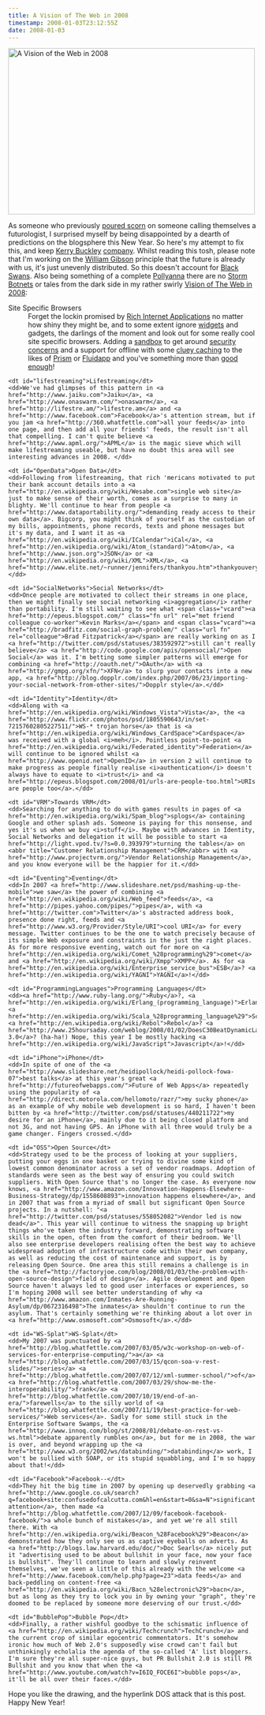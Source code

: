 ```yaml
---
title: A Vision of The Web in 2008
timestamp: 2008-01-03T23:12:55Z
date: 2008-01-03
---
```


<a href="http://www.flickr.com/photos/psd/2155825176/" title="A Vision of the Web in 2008 by psd, on Flickr"><img src="http://farm3.static.flickr.com/2371/2155825176_c00b7d446a.jpg" width="500" height="337" alt="A Vision of the Web in 2008" /></a><p>As someone who previously <a href="http://blog.whatfettle.com/2005/05/27/2050-immortality/">poured scorn</a> on someone calling themselves a futurologist, I surprised myself by being disappointed by a dearth of predictions on the blogsphere this New Year. So here's my attempt to fix this, and keep <span class="vcard"><a href="http://www.kerrybuckley.com" rel="met colleague co-worker friend" class="fn url">Kerry Buckley</a></span> <a href="http://www.kerrybuckley.com/2008/01/01/happy-new-year/">company</a>. Whilst reading this tosh, please note that I'm working on the <span class="vcard"><a href="http://en.wikiquote.org/wiki/William_Gibson#Attributed" class="fn url" rel="muse">William Gibson</a></span> principle that the future is already with us, it's just unevenly distributed. So this doesn't account for <a href="http://en.wikipedia.org/wiki/Black_swan_theory">Black Swans</a>. Also being something of a complete <a href="http://www.softwareas.com/designing-like-a-pollyanna-have-your-cake-and-eat-it-too">Pollyanna</a> there are no <a href="http://en.wikipedia.org/wiki/Storm_botnet">Storm Botnets</a> or tales from the dark side in my rather swirly <a href="http://www.flickr.com/photos/psd/2155825176/">Vision of The Web in 2008</a>:</p>
<dl>
	<dt id="SSB">Site Specific Browsers</dt>
	<dd>Forget the lockin promised by <a href="http://en.wikipedia.org/wiki/Rich_Internet_application">Rich Internet Applications</a> no matter how shiny they might be, and to some extent ignore <a href="http://en.wikipedia.org/wiki/Web_widget">widgets</a> and gadgets, the darlings of the moment and look out for some really cool site specific browsers. Adding a <a href="http://en.wikipedia.org/wiki/Sandbox_%28computer_security%29">sandbox</a> to get around <a href="http://log.does-not-exist.org/archives/2007/12/28/2160_when_widgets_go_bad.html">security concerns</a> and a support for offline with some <a href="http://www.mnot.net/blog/2007/12/12/stale">cluey caching</a> to the likes of <a href="http://labs.mozilla.com/2007/10/prism/">Prism</a> or <a href="http://fluidapp.com/">Fluidapp</a> and you've something more than <a href="http://blog.whatfettle.com/2007/03/30/houston-we-have-an-opportunity/">good enough</a>!</dd>
	
	<dt id="lifestreaming">Lifestreaming</dt>
	<dd>We've had glimpses of this pattern in <a href="http://www.jaiku.com">Jaiku</a>, <a href="http://www.onaswarm.com/">onaswarm</a>, <a href="http://lifestre.am/">lifestre.am</a> and <a href="http://www.facebook.com">Facebook</a>'s attention stream, but if you jam <a href="http://360.whatfettle.com">all your feeds</a> into one page, and then add all your friends' feeds, the result isn't all that compelling. I can't quite believe <a href="http://www.apml.org/">APML</a> is the magic sieve which will make lifestreaming useable, but have no doubt this area will see interesting advances in 2008. </dd>
	
	<dt id="OpenData">Open Data</dt>
	<dd>Following from lifestreaming, that rich 'mericans motivated to put their bank account details into a <a href="http://en.wikipedia.org/wiki/Wesabe.com">single web site</a> just to make sense of their worth, comes as a surprise to many in blighty. We'll continue to hear from people <a href="http://www.dataportability.org/">demanding ready access to their own data</a>. Bigcorp, you might think of yourself as the custodian of my bills, appointments, phone records, texts and phone messages but it's my data, and I want it as <a href="http://en.wikipedia.org/wiki/ICalendar">iCal</a>, <a href="http://en.wikipedia.org/wiki/Atom_(standard)">Atom</a>, <a href="http://www.json.org">JSON</a> or <a href="http://en.wikipedia.org/wiki/XML">XML</a>, <a href="http://www.elite.net/~runner/jennifers/thankyou.htm">thankyouverymuch</a>!</dd>
		
	<dt id="SocialNetworks">Social Networks</dt>
	<dd>Once people are motivated to collect their streams in one place, then we might finally see social networking <i>aggregation</i> rather than portability. I'm still waiting to see what <span class="vcard"><a href="http://epeus.blogspot.com/" class="fn url" rel="met friend colleague co-worker">Kevin Marks</a></span> and <span class="vcard"><a href="http://bradfitz.com/social-graph-problem/" class="url fn" rel="colleague">Brad Fitzpatrick</a></span> are really working on as I <a href="http://twitter.com/psd/statuses/383592972">still can't really believe</a> <a href="http://code.google.com/apis/opensocial/">Open Social</a> was it. I'm betting some simpler patterns will emerge for combining <a href="http://oauth.net/">OAuth</a> with <a href="http://gmpg.org/xfn/">XFN</a> to slurp your contacts into a new app, <a href="http://blog.dopplr.com/index.php/2007/06/23/importing-your-social-network-from-other-sites/">Dopplr style</a>.</dd>

	<dt id="Identity">Identity</dt>
	<dd>Along with <a href="http://en.wikipedia.org/wiki/Windows_Vista">Vista</a>, the <a href="http://www.flickr.com/photos/psd/1805590643/in/set-72157602805227511/">WS-* trojan horse</a> that is <a href="http://en.wikipedia.org/wiki/Windows_CardSpace">Cardspace</a> was received with a global <i>meh</i>. Pointless point-to-point <a href="http://en.wikipedia.org/wiki/Federated_identity">Federation</a> will continue to be ignored whilst <a href="http://www.openid.net">OpenID</a> in version 2 will continue to make progress as people finally realise <i>authentication</i> doesn't always have to equate to <i>trust</i> and <a href="http://epeus.blogspot.com/2008/01/urls-are-people-too.html">URIs are people too</a>.</dd>
	
	<dt id="VRM">Towards VRM</dt>
	<dd>Searching for anything to do with games results in pages of <a href="http://en.wikipedia.org/wiki/Spam_blog">splogs</a> containing Google and other splash ads. Someone is paying for this nonsense, and yes it's us when we buy <i>stuff</i>. Maybe with advances in Identity, Social Networks and delegation it will be possible to start <a href="http://light.vpod.tv/?s=0.0.393979">turning the tables</a> on <abbr title="Customer Relationship Management">CRM</abbr> with <a href="http://www.projectvrm.org/">Vendor Relationship Management</a>, and you know everyone will be the happier for it.</dd>

	<dt id="Eventing">Eventing</dt>
	<dd>In 2007 <a href="http://www.slideshare.net/psd/mashing-up-the-mobile">we saw</a> the power of combining <a href="http://en.wikipedia.org/wiki/Web_feed">feeds</a>, <a href="http://pipes.yahoo.com/pipes/">pipes</a>, with <a href="http://twitter.com">Twitter</a>'s abstracted address book, presence done right, feeds and <a href="http://www.w3.org/Provider/Style/URI">cool URI</a> for every message. Twitter continues to be the one to watch precisely because of its simple Web exposure and constraints in the just the right places. As for more responsive eventing, watch out for more on <a href="http://en.wikipedia.org/wiki/Comet_%28programming%29">comet</a> and <a href="http://en.wikipedia.org/wiki/Xmpp">XMPP</a>. As for <a href="http://en.wikipedia.org/wiki/Enterprise_service_bus">ESB</a>? <a href="http://en.wikipedia.org/wiki/YAGNI">YAGNI</a>!</dd>
	
	<dt id="ProgrammingLanguages">Programming Languages</dt>
	<dd><a href="http://www.ruby-lang.org/">Ruby</a>?, <a href="http://en.wikipedia.org/wiki/Erlang_(programming_language)">Erlang</a>?, <a href="http://en.wikipedia.org/wiki/Scala_%28programming_language%29">Scala</a>? <a href="http://en.wikipedia.org/wiki/Rebol">Rebol</a>? <a href="http://www.25hoursaday.com/weblog/2008/01/02/DoesC30BeatDynamicLanguagesAtTheirOwnGame.aspx">C# 3.0</a>? (ha-ha!) Nope, this year I be mostly hacking <a href="http://en.wikipedia.org/wiki/JavaScript">Javascript</a>!</dd>
	
	<dt id="iPhone">iPhone</dt>
	<dd>In spite of one of the <a href="http://www.slideshare.net/heidipollock/heidi-pollock-fowa-07">best talks</a> at this year's great <a href="http://futureofwebapps.com/">Future of Web Apps</a> repeatedly using the popularity of <a href="http://direct.motorola.com/hellomoto/razr/">my sucky phone</a> as an example of why mobile web development is so hard, I haven't been bitten by <a href="http://twitter.com/psd/statuses/440211722">my desire for an iPhone</a>, mainly due to it being closed platform and not 3G, and not having GPS. An iPhone with all three would truly be a game changer. Fingers crossed.</dd>
	
	<dt id="OSS">Open Source</dt>
	<dd>Strategy used to be the process of looking at your suppliers, putting your eggs in one basket or trying to divine some kind of lowest common denominator across a set of vendor roadmaps. Adoption of standards were seen as the best way of ensuring you could switch suppliers. With Open Source that's no longer the case. As everyone now knows, <a href="http://www.amazon.com/Innovation-Happens-Elsewhere-Business-Strategy/dp/1558608893">innovation happens elsewhere</a>, and in 2007 that was from a myriad of small but significant Open Source projects. In a nutshell: "<a href="http://twitter.com/psd/statuses/558052082">Vendor led is now dead</a>". This year will continue to witness the snapping up bright things who've taken the industry forward, demonstrating software skills in the open, often from the comfort of their bedroom. We'll also see enterprise developers realising often the best way to achieve widespread adoption of infrastructure code within their own company, as well as reducing the cost of maintenance and support, is by releasing Open Source. One area this still remains a challenge is in the <a href="http://factoryjoe.com/blog/2008/01/03/the-problem-with-open-source-design">field of design</a>. Agile development and Open Source haven't always led to good user interfaces or experiences, so I'm hoping 2008 will see better understanding of why <a href="http://www.amazon.com/Inmates-Are-Running-Asylum/dp/0672316498">The inmates</a> shouldn't continue to run the asylum. That's certainly something we're thinking about a lot over in <a href="http://www.osmosoft.com">Osmosoft</a>.</dd>
		
	<dt id="WS-Splat">WS-Splat</dt>
	<dd>My 2007 was punctuated by <a href="http://blog.whatfettle.com/2007/03/05/w3c-workshop-on-web-of-services-for-enterprise-computing/">a</a> <a href="http://blog.whatfettle.com/2007/03/15/qcon-soa-v-rest-slides/">series</a> <a href="http://blog.whatfettle.com/2007/07/12/xml-summer-school/">of</a> <a href="http://blog.whatfettle.com/2007/03/29/show-me-the-interoperability/">frank</a> <a href="http://blog.whatfettle.com/2007/10/19/end-of-an-era/">farewells</a> to the silly world of <a href="http://blog.whatfettle.com/2007/11/19/best-practice-for-web-services/">Web services</a>. Sadly for some still stuck in the Enterprise Software Swamps, the <a href="http://www.innoq.com/blog/st/2008/01/debate-on-rest-vs-ws.html">debate apparently rumbles on</a>, but for me in 2008, the war is over, and beyond wrapping up the <a href="http://www.w3.org/2002/ws/databinding/">databinding</a> work, I won't be sullied with SOAP, or its stupid squabbling, and I'm so happy about that!</dd>
	
	<dt id="Facebook">Facebook--</dt>
	<dd>They hit the big time in 2007 by opening up deservedly grabbing <a href="http://www.google.co.uk/search?q=facebook+site:confusedofcalcutta.com&hl=en&start=0&sa=N">significant attention</a>, then made <a href="http://blog.whatfettle.com/2007/12/09/facebook-facebook-facebook/">a whole bunch of mistakes</a>, and yet we're all still there. With <a href="http://en.wikipedia.org/wiki/Beacon_%28Facebook%29">Beacon</a> demonstrated how they only see us as captive eyeballs on adverts. As <a href="http://blogs.law.harvard.edu/doc/">Doc Searls</a> nicely put it "advertising used to be about bullshit in your face, now your face is bullshit". They'll continue to learn and slowly reinvent themselves, we've seen a little of this already with the welcome <a href="http://www.facebook.com/help.php?page=23">data feeds</a> and back-peddling on content-free <a href="http://en.wikipedia.org/wiki/Bacn_%28electronic%29">bacn</a>, but as long as they try to lock you in by owning your "graph", they're doomed to be replaced by someone more deserving of our trust.</dd>

	<dt id="BubblePop">Bubble Pop</dt>
	<dd>Finally, a rather wishful goodbye to the schismatic influence of <a href="http://en.wikipedia.org/wiki/Techcrunch">TechCrunch</a> and the current crop of similar egocentric commentators. It's somehow ironic how much of Web 2.0's supposedly wise crowd can't fail but unthinkingly echolalia the agenda of the so-called 'A' list bloggers. I'm sure they're all super-nice guys, but PR Bullshit 2.0 is still PR Bullshit and you know that when the <a href="http://www.youtube.com/watch?v=I6IQ_FOCE6I">bubble pops</a>, it'll be all over their faces.</dd>
</dl>  
<p>Hope you like the drawing, and the hyperlink DOS attack that is this post. Happy New Year!</p>

